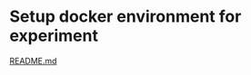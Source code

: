 # Setup docker environment for experiment
[README.md](https://github.com/sarhakor/expsetting/files/6980657/README.md)
